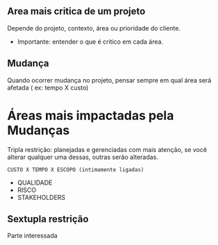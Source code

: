 ## Area mais critica de um projeto

Depende do projeto, contexto, área ou prioridade do cliente.


* Importante:
entender o que é critico em cada área.

## Mudança
Quando ocorrer mudança no projeto, pensar sempre em qual área será afetada ( ex: tempo X custo)

# Áreas mais impactadas pela Mudanças

Tripla restrição: planejadas e gerenciadas com mais atenção, se você alterar qualquer uma dessas, outras serão alteradas.

    CUSTO X TEMPO X ESCOPO (intimamente ligadas)

* QUALIDADE
* RISCO
* STAKEHOLDERS

## Sextupla restrição
Parte interessada
